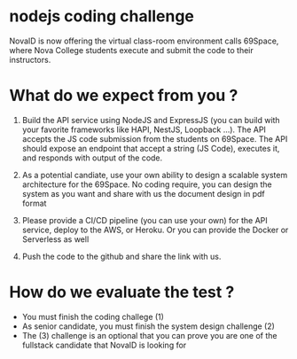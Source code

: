 # nodejs coding challenge

NovaID is now offering the virtual class-room environment calls 69Space, where Nova College students execute and submit the code to their instructors.
# What do we expect from you ?

1. Build the API service using NodeJS and ExpressJS (you can build with your favorite frameworks like HAPI, NestJS, Loopback ...). The API accepts the JS code submission from the students on 69Space. The API should expose an endpoint that accept a string (JS Code), executes it, and responds with output of the code.

2. As a potential candiate, use your own ability to design a scalable system architecture for the 69Space. No coding require, you can design the system as you want and share with us the document design in pdf format

3. Please provide a CI/CD pipeline (you can use your own) for the API service, deploy to the AWS, or Heroku. Or you can provide the Docker or Serverless as well

4. Push the code to the github and share the link with us. 
# How do we evaluate the test ?
 - You must finish the coding challege (1)
 - As senior candidate, you must finish the system design challenge (2)
 - The (3) challenge is an optional that you can prove you are one of the fullstack candidate that NovaID is looking for
 
